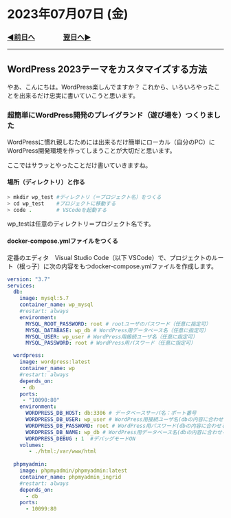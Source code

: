 # 2023年07月07日 (金)

### [◀️前日へ](https://github.com/yuasys/chatty-journal/blob/main/2023/07/2023-07-06.md)&emsp;&emsp;&emsp;&emsp;[翌日へ▶️](https://github.com/yuasys/chatty-journal/blob/main/2023/07/2023-07-08.md)

---

## WordPress 2023テーマをカスタマイズする方法

やあ、こんにちは。WordPress楽しんでますか？
これから、いろいろやったことを出来るだけ忠実に書いていこうと思います。

### 超簡単にWordPress開発のプレイグランド（遊び場を）つくりました

WordPressに慣れ親しむためには出来るだけ簡単にローカル（自分のPC）にWordPress開発環境を作ってしまうことが大切だと思います。

ここではサラッとやったことだけ書いていきますね。

#### 場所（ディレクトリ）と作る

```bash
> mkdir wp_test #ディレクトリ（＝プロジェクト名）をつくる
> cd wp_test    #プロジェクトに移動する
> code .        # VSCodeを起動する
```

wp_testは任意のディレクトリ＝プロジェクト名です。

#### docker-compose.ymlファイルをつくる

定番のエディタ　Visual Studio Code（以下 VSCode）で、プロジェクトのルート（根っ子）に次の内容をもつdocker-compose.ymlファイルを作成します。

```yml
version: "3.7"
services:
  db:
    image: mysql:5.7
    container_name: wp_mysql
    #restart: always
    environment:
      MYSQL_ROOT_PASSWORD: root # rootユーザのパスワード（任意に指定可）
      MYSQL_DATABASE: wp_db # WordPress用データベース名（任意に指定可）
      MYSQL_USER: wp_user # WordPress用接続ユーザ名（任意に指定可）
      MYSQL_PASSWORD: root # WordPress用パスワード（任意に指定可）

  wordpress:
    image: wordpress:latest
    container_name: wp
    #restart: always
    depends_on:
     - db
    ports:
     - "10090:80"
    environment:
      WORDPRESS_DB_HOST: db:3306 # データベースサーバ名：ポート番号
      WORDPRESS_DB_USER: wp_user # WordPress用接続ユーザ名(dbの内容に合わせる)
      WORDPRESS_DB_PASSWORD: root # WordPress用パスワード(dbの内容に合わせる)
      WORDPRESS_DB_NAME: wp_db # WordPress用データベース名(dbの内容に合わせる)
      WORDPRESS_DEBUG : 1  #デバッグモードON
    volumes:
       - ./html:/var/www/html
       
  phpmyadmin:
    image: phpmyadmin/phpmyadmin:latest
    container_name: phpmyadmin_ingrid
    #restart: always
    depends_on:
      - db
    ports:
      - 10099:80
```
